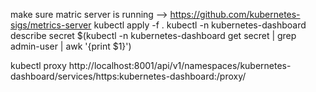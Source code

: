 
make sure matric server is running --> https://github.com/kubernetes-sigs/metrics-server
kubectl apply -f .
kubectl -n kubernetes-dashboard describe secret $(kubectl -n kubernetes-dashboard get secret | grep admin-user | awk '{print $1}')

kubectl proxy
http://localhost:8001/api/v1/namespaces/kubernetes-dashboard/services/https:kubernetes-dashboard:/proxy/
